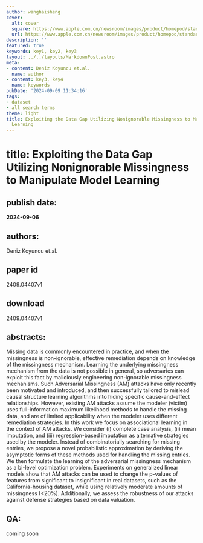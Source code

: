 ```yaml
---
author: wanghaisheng
cover:
  alt: cover
  square: https://www.apple.com.cn/newsroom/images/product/homepod/standard/Apple-HomePod-hero-230118_big.jpg.large_2x.jpg
  url: https://www.apple.com.cn/newsroom/images/product/homepod/standard/Apple-HomePod-hero-230118_big.jpg.large_2x.jpg
description: ''
featured: true
keywords: key1, key2, key3
layout: ../../layouts/MarkdownPost.astro
meta:
- content: Deniz Koyuncu et.al.
  name: author
- content: key3, key4
  name: keywords
pubDate: '2024-09-09 11:34:16'
tags:
- dataset
- all search terms
theme: light
title: Exploiting the Data Gap Utilizing Nonignorable Missingness to Manipulate Model
  Learning
---
```


# title: Exploiting the Data Gap Utilizing Nonignorable Missingness to Manipulate Model Learning 
## publish date: 
**2024-09-06** 
## authors: 
  Deniz Koyuncu et.al. 
## paper id
2409.04407v1
## download
[2409.04407v1](http://arxiv.org/abs/2409.04407v1)
## abstracts:
Missing data is commonly encountered in practice, and when the missingness is non-ignorable, effective remediation depends on knowledge of the missingness mechanism. Learning the underlying missingness mechanism from the data is not possible in general, so adversaries can exploit this fact by maliciously engineering non-ignorable missingness mechanisms. Such Adversarial Missingness (AM) attacks have only recently been motivated and introduced, and then successfully tailored to mislead causal structure learning algorithms into hiding specific cause-and-effect relationships. However, existing AM attacks assume the modeler (victim) uses full-information maximum likelihood methods to handle the missing data, and are of limited applicability when the modeler uses different remediation strategies. In this work we focus on associational learning in the context of AM attacks. We consider (i) complete case analysis, (ii) mean imputation, and (iii) regression-based imputation as alternative strategies used by the modeler. Instead of combinatorially searching for missing entries, we propose a novel probabilistic approximation by deriving the asymptotic forms of these methods used for handling the missing entries. We then formulate the learning of the adversarial missingness mechanism as a bi-level optimization problem. Experiments on generalized linear models show that AM attacks can be used to change the p-values of features from significant to insignificant in real datasets, such as the California-housing dataset, while using relatively moderate amounts of missingness (<20%). Additionally, we assess the robustness of our attacks against defense strategies based on data valuation.
## QA:
coming soon
